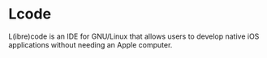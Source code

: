 # Lcode
L(ibre)code is an IDE for GNU/Linux that allows users to develop native iOS applications without needing an Apple computer.
